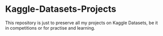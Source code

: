 # Kaggle-Datasets-Projects
This repository is just to preserve all my projects on Kaggle Datasets, be it in competitions or for practise and learning.
